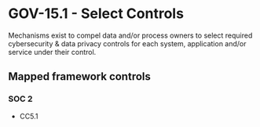 # GOV-15.1 - Select Controls
Mechanisms exist to compel data and/or process owners to select required cybersecurity & data privacy controls for each system, application and/or service under their control.
## Mapped framework controls
### SOC 2
- CC5.1